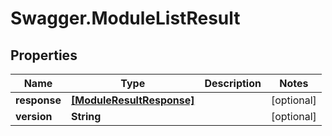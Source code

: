 # Swagger.ModuleListResult

## Properties
Name | Type | Description | Notes
------------ | ------------- | ------------- | -------------
**response** | [**[ModuleResultResponse]**](ModuleResultResponse.md) |  | [optional] 
**version** | **String** |  | [optional] 


